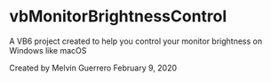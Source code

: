 # vbMonitorBrightnessControl
A VB6 project created to help you control your monitor brightness on Windows like macOS

Created by Melvin Guerrero
February 9, 2020
